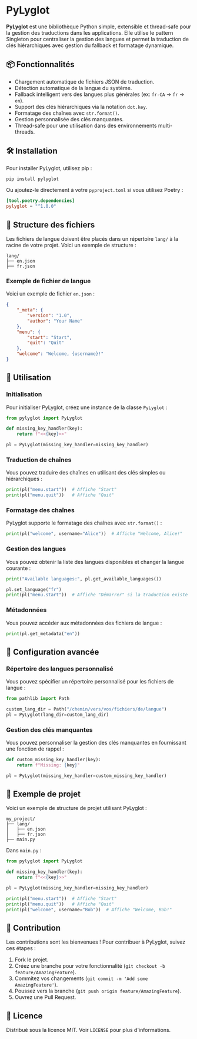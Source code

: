 # PyLyglot

**PyLyglot** est une bibliothèque Python simple, extensible et thread-safe pour la gestion des traductions dans les applications. Elle utilise le pattern Singleton pour centraliser la gestion des langues et permet la traduction de clés hiérarchiques avec gestion du fallback et formatage dynamique.

## 📦 Fonctionnalités

- Chargement automatique de fichiers JSON de traduction.
- Détection automatique de la langue du système.
- Fallback intelligent vers des langues plus générales (ex: `fr-CA` → `fr` → `en`).
- Support des clés hiérarchiques via la notation `dot.key`.
- Formatage des chaînes avec `str.format()`.
- Gestion personnalisée des clés manquantes.
- Thread-safe pour une utilisation dans des environnements multi-threads.

## 🛠 Installation

Pour installer PyLyglot, utilisez pip :

```bash
pip install pylyglot
```

Ou ajoutez-le directement à votre `pyproject.toml` si vous utilisez Poetry :

```toml
[tool.poetry.dependencies]
pylyglot = "^1.0.0"
```

## 📁 Structure des fichiers

Les fichiers de langue doivent être placés dans un répertoire `lang/` à la racine de votre projet. Voici un exemple de structure :

```plaintext
lang/
├── en.json
├── fr.json
```

### Exemple de fichier de langue

Voici un exemple de fichier `en.json` :

```json
{
    "_meta": {
        "version": "1.0",
        "author": "Your Name"
    },
    "menu": {
        "start": "Start",
        "quit": "Quit"
    },
    "welcome": "Welcome, {username}!"
}
```

## 🚀 Utilisation

### Initialisation

Pour initialiser PyLyglot, créez une instance de la classe `PyLyglot` :

```python
from pylyglot import PyLyglot

def missing_key_handler(key):
    return f"<<{key}>>"

pl = PyLyglot(missing_key_handler=missing_key_handler)
```

### Traduction de chaînes

Vous pouvez traduire des chaînes en utilisant des clés simples ou hiérarchiques :

```python
print(pl("menu.start"))  # Affiche "Start"
print(pl("menu.quit"))   # Affiche "Quit"
```

### Formatage des chaînes

PyLyglot supporte le formatage des chaînes avec `str.format()` :

```python
print(pl("welcome", username="Alice"))  # Affiche "Welcome, Alice!"
```

### Gestion des langues

Vous pouvez obtenir la liste des langues disponibles et changer la langue courante :

```python
print("Available languages:", pl.get_available_languages())

pl.set_language("fr")
print(pl("menu.start"))  # Affiche "Démarrer" si la traduction existe
```

### Métadonnées

Vous pouvez accéder aux métadonnées des fichiers de langue :

```python
print(pl.get_metadata("en"))
```

## 🔧 Configuration avancée

### Répertoire des langues personnalisé

Vous pouvez spécifier un répertoire personnalisé pour les fichiers de langue :

```python
from pathlib import Path

custom_lang_dir = Path("/chemin/vers/vos/fichiers/de/langue")
pl = PyLyglot(lang_dir=custom_lang_dir)
```

### Gestion des clés manquantes

Vous pouvez personnaliser la gestion des clés manquantes en fournissant une fonction de rappel :

```python
def custom_missing_key_handler(key):
    return f"Missing: {key}"

pl = PyLyglot(missing_key_handler=custom_missing_key_handler)
```

## 📂 Exemple de projet

Voici un exemple de structure de projet utilisant PyLyglot :

```plaintext
my_project/
├── lang/
│   ├── en.json
│   ├── fr.json
├── main.py
```

Dans `main.py` :

```python
from pylyglot import PyLyglot

def missing_key_handler(key):
    return f"<<{key}>>"

pl = PyLyglot(missing_key_handler=missing_key_handler)

print(pl("menu.start"))  # Affiche "Start"
print(pl("menu.quit"))   # Affiche "Quit"
print(pl("welcome", username="Bob"))  # Affiche "Welcome, Bob!"
```

## 🤝 Contribution

Les contributions sont les bienvenues ! Pour contribuer à PyLyglot, suivez ces étapes :

1. Fork le projet.
2. Créez une branche pour votre fonctionnalité (`git checkout -b feature/AmazingFeature`).
3. Commitez vos changements (`git commit -m 'Add some AmazingFeature'`).
4. Poussez vers la branche (`git push origin feature/AmazingFeature`).
5. Ouvrez une Pull Request.

## 📄 Licence

Distribué sous la licence MIT. Voir `LICENSE` pour plus d'informations.

